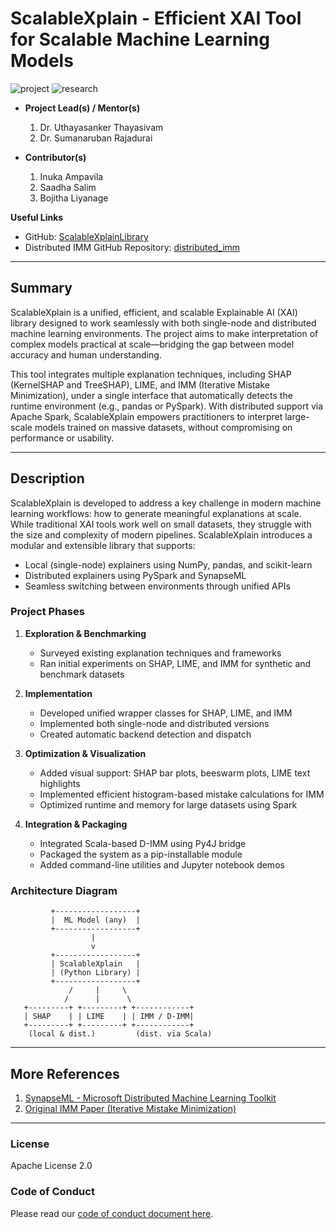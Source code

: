 # ScalableXplain - Efficient XAI Tool for Scalable Machine Learning Models

![project] ![research]

- **Project Lead(s) / Mentor(s)**
  1. Dr. Uthayasanker Thayasivam  
  2. Dr. Sumanaruban Rajadurai  

- **Contributor(s)**
  1. Inuka Ampavila  
  2. Saadha Salim  
  3. Bojitha Liyanage  

**Useful Links**

- GitHub: [ScalableXplainLibrary](https://github.com/inuka-00/ScalableXplainLibrary)  
- Distributed IMM GitHub Repository: [distributed_imm](https://github.com/aaivu/distributed_imm)

---

## Summary

ScalableXplain is a unified, efficient, and scalable Explainable AI (XAI) library designed to work seamlessly with both single-node and distributed machine learning environments. The project aims to make interpretation of complex models practical at scale—bridging the gap between model accuracy and human understanding.

This tool integrates multiple explanation techniques, including SHAP (KernelSHAP and TreeSHAP), LIME, and IMM (Iterative Mistake Minimization), under a single interface that automatically detects the runtime environment (e.g., pandas or PySpark). With distributed support via Apache Spark, ScalableXplain empowers practitioners to interpret large-scale models trained on massive datasets, without compromising on performance or usability.

---

## Description

ScalableXplain is developed to address a key challenge in modern machine learning workflows: how to generate meaningful explanations at scale. While traditional XAI tools work well on small datasets, they struggle with the size and complexity of modern pipelines. ScalableXplain introduces a modular and extensible library that supports:

- Local (single-node) explainers using NumPy, pandas, and scikit-learn  
- Distributed explainers using PySpark and SynapseML  
- Seamless switching between environments through unified APIs  

### Project Phases

1. **Exploration & Benchmarking**
   - Surveyed existing explanation techniques and frameworks
   - Ran initial experiments on SHAP, LIME, and IMM for synthetic and benchmark datasets  

2. **Implementation**
   - Developed unified wrapper classes for SHAP, LIME, and IMM  
   - Implemented both single-node and distributed versions  
   - Created automatic backend detection and dispatch  

3. **Optimization & Visualization**
   - Added visual support: SHAP bar plots, beeswarm plots, LIME text highlights  
   - Implemented efficient histogram-based mistake calculations for IMM  
   - Optimized runtime and memory for large datasets using Spark  

4. **Integration & Packaging**
   - Integrated Scala-based D-IMM using Py4J bridge  
   - Packaged the system as a pip-installable module  
   - Added command-line utilities and Jupyter notebook demos  

### Architecture Diagram

```
         +------------------+
         |  ML Model (any)  |
         +------------------+
                  |
                  v
         +------------------+
         | ScalableXplain   |
         | (Python Library) |
         +------------------+
             /     |     \
            /      |      \
   +---------+ +---------+ +------------+
   | SHAP    | | LIME    | | IMM / D-IMM|
   +---------+ +---------+ +------------+
    (local & dist.)         (dist. via Scala)
```

---

## More References

1. [SynapseML - Microsoft Distributed Machine Learning Toolkit](https://github.com/microsoft/SynapseML)  
2. [Original IMM Paper (Iterative Mistake Minimization)](https://arxiv.org/abs/2006.01275)

---

### License

Apache License 2.0

### Code of Conduct

Please read our [code of conduct document here](https://github.com/aaivu/aaivu-introduction/blob/master/docs/code_of_conduct.md).

[project]: https://img.shields.io/badge/-Project-blue  
[research]: https://img.shields.io/badge/-Research-yellowgreen
